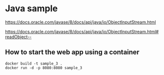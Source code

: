 # Java sample

https://docs.oracle.com/javase/8/docs/api/java/io/ObjectInputStream.html

https://docs.oracle.com/javase/8/docs/api/java/io/ObjectInputStream.html#readObject--

## How to start the web app using a container
```
docker build -t sample_3 .
docker run -d -p 8080:8080 sample_3
```

